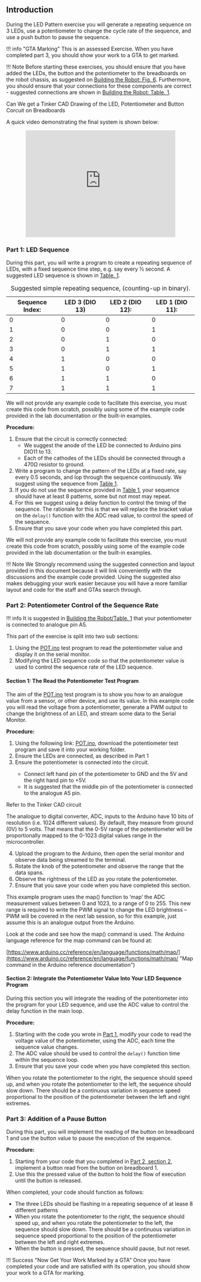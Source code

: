 ## Introduction

During the LED Pattern exercise you will generate a repeating sequence on 3 LEDs, use a potentiometer to change the cycle rate of the sequence, and use a push button to pause the sequence.

!!! info "GTA Marking"
    This is an assessed Exercise. When you have completed part 3, you should show your work to a GTA to get marked.
    

!!! Note
    Before starting these exercises, you should ensure that you have added the LEDs, the button and the potentiometer to the breadboards on the robot chassis, as suggested on <debugHL>[Building the Robot: Fig. 6](./RobotBuild.md#BreadboardComps)</debugHL>. Furthermore, you should ensure that your connections for these components are correct - suggested connections are shown in <debugHL>[Building the Robot: Table. 1](./RobotBuild.md#ArduinoConnect)</debugHL>.

<problemHL>Can We get a Tinker CAD Drawing of the LED, Potentiometer and Button Corcuit on Breadboards</problemHL>

A quick video demonstrating the final system is shown below:

<div style="text-align: center;">
<iframe id="kaltura_player" src='https://cdnapisec.kaltura.com/p/2103181/embedPlaykitJs/uiconf_id/53345422?iframeembed=true&amp;entry_id=1_a3eviyhm&amp;config%5Bprovider%5D=%7B%22widgetId%22%3A%221_4q6vxp1v%22%7D&amp;config%5Bplayback%5D=%7B%22startTime%22%3A0%7D'  style="width: 400px;height: 285px;border: 0;justify-content:center;" allowfullscreen webkitallowfullscreen mozAllowFullScreen allow="autoplay *; fullscreen *; encrypted-media *" sandbox="allow-downloads allow-forms allow-same-origin allow-scripts allow-top-navigation allow-pointer-lock allow-popups allow-modals allow-orientation-lock allow-popups-to-escape-sandbox allow-presentation allow-top-navigation-by-user-activation" title="Placeholder - Quick Test Video"></iframe>
</div>

### Part 1: LED Sequence
<a name="Part1"></a>
During this part, you will write a program to create a repeating sequence of LEDs, with a fixed sequence time step, e.g. say every ½ second. A suggested LED sequence is shown in <debugHL>[Table. 1](#ArduinoConnect)</debugHL>. 

<table>
  <a name="ArduinoConnect"></a>
  <thead>
    <tr> <th>Sequence Index:</th> <th>LED 3 (DIO 13)</th> <th>LED 2 (DIO 12):</th> <th>LED 1 (DIO 11):</th> </tr>
  </thead>
  <tbody>
    <tr> <td>0</td><td>0</td><td>0</td><td>0</td> </tr>    
    <tr> <td>1</td><td>0</td><td>0</td><td>1</td> </tr>    
    <tr> <td>2</td><td>0</td><td>1</td><td>0</td> </tr>    
    <tr> <td>3</td><td>0</td><td>1</td><td>1</td> </tr>    
    <tr> <td>4</td><td>1</td><td>0</td><td>0</td> </tr>    
    <tr> <td>5</td><td>1</td><td>0</td><td>1</td> </tr>    
    <tr> <td>6</td><td>1</td><td>1</td><td>0</td> </tr>    
    <tr> <td>7</td><td>1</td><td>1</td><td>1</td> </tr>    
  
  </tbody>
  <caption>Suggested simple repeating sequence, (counting-up in binary).</caption>
</table>

We will not provide any example code to facilitate this exercise, you must create this code from scratch, possibly using some of the example code provided in the lab documentation or the built-in examples.

**Procedure:**

1. Ensure that the circuit is correctly connected:
    * We suggest the anode of the LED be connected to Arduino pins DIO11 to 13.
    * Each of the cathodes of the LEDs should be connected through a 470Ω resistor to ground.
2. Write a program to change the pattern of the LEDs at a fixed rate, say every 0.5 seconds, and lop through the sequence continuously. We suggest using the sequence from <debugHL>[Table 1](#ArduinoConnect)</debugHL>.
3. If you do not use the sequence provided in <debugHL>[Table 1](#ArduinoConnect)</debugHL>, your sequence should have at least 8 patterns, some but not most may repeat.
4. For this we suggest using a delay function to control the timing of the sequence. The rationale for this is that we will replace the bracket value on the `delay()` function with the ADC read value, to control the speed of the sequence. 
5. Ensure that you save your code when you have completed this part.

We will not provide any example code to facilitate this exercise, you must create this code from scratch, possibly using some of the example code provided in the lab documentation or the built-in examples.

!!! Note 
    We Strongly recommend using the suggested connection and layout provided in this document because it will link conveniently with the discussions and the example code provided. Using the suggested also makes debugging your work easier because you will have a more familiar layout and code for the staff and GTAs search through.

### Part 2: Potentiometer Control of the Sequence Rate
!!! info
    It is suggested in <debugHL>[Building the Robot/Table. 1](./RobotBuild.md#ArduinoConnect)</debugHL> that your potentiometer is connected to analogue pin A5.

This part of the exercise is split into two sub sections:

1. Using the <debugHL>[POT.ino](https://drive.google.com/uc?id=12TfTMoRFA78SI2CmWXjNNQRFOFaW9haG)</debugHL> test program to read the potentiometer value and display it on the serial monitor.
2. Modifying the LED sequence code so that the potentiometer value is used to control the sequence rate of the LED sequence.

#### Section 1: The Read the Potentiometer Test Program
The aim of the <debugHL>[POT.ino](https://drive.google.com/uc?id=12TfTMoRFA78SI2CmWXjNNQRFOFaW9haG)</debugHL> test program is to show you how to an analogue value from a sensor, or other device, and use its value. In this example code you will read the voltage from a potentiometer, generate a PWM output to change the brightness of an LED, and stream some data to the Serial Monitor. 

**Procedure:**
<ol>
  <li>Using the following link: <debugHL><a href=https://drive.google.com/uc?id=12TfTMoRFA78SI2CmWXjNNQRFOFaW9haG)>POT.ino</a></debugHL>, download the potentiometer test program and save it into your working folder.</li>
  <li>Ensure the LEDs are connected, as described in <debugHL>Part 1</debugHL></li>
  <li>Ensure the potentiometer is connected into the circuit.</li>
  <ul>
    <li>Connect left hand pin of the potentiometer to GND and the 5V and the right hand pin to +5V.</li>
    <li>It is suggested that the middle pin of the potentiometer is connected to the analogue A5 pin.</li>
  </ul>
</ol>

<problemHL>Refer to the Tinker CAD circuit</problemHL>

The analogue to digital converter, ADC, inputs to the Arduino have 10 bits of resolution (i.e. 1024 different values). By default, they measure from ground (0V) to 5 volts. That means that the 0-5V range of the potentiometer will be proportionally mapped to the 0-1023 digital values range in the microcontroller. 

<ol start=4>
  <li>Upload the program to the Arduino, then open the serial monitor and observe data being streamed to the terminal.</li>
  <li>Rotate the knob of the potentiometer and observe the range that the data spans.</li>
  <li>Observe the rightness of the LED as you rotate the potentiometer.</li>
  <li>Ensure that you save your code when you have completed this section.</li>
</ol>

This example program uses the map() function to ‘map’ the ADC measurement values between 0 and 1023, to a range of 0 to 255. This new range is required to write the PWM signal to change the LED brightness – PWM will be covered in the next lab session, so for this example, just assume this is an analogue output from the Arduino.

Look at the code and see how the map() command is used. The Arduino language reference for the map command can be found at:

<debugHL>[https://www.arduino.cc/reference/en/language/functions/math/map/](https://www.arduino.cc/reference/en/language/functions/math/map/ "Map command in the Arduino reference documentation")</debugHL> 

#### Section 2: Integrate the Potentiometer Value Into Your LED Sequence Program
During this section you will integrate the reading of the potentiometer into the program for your LED sequence, and use the ADC value to control the delay function in the main loop.

**Procedure:**

1. Starting with the code you wrote in <debugHL>[Part 1](#part-1-led-sequence)</debugHL>, modify your code to read the voltage value of the potentiometer, using the ADC, each time the sequence value changes.
2. The ADC value should be used to control the `delay()` function time within the sequence loop.
3. Ensure that you save your code when you have completed this section.

When you rotate the potentiometer to the right, the sequence should speed up, and when you rotate the potentiometer to the left, the sequence should slow down. There should be a continuous variation in sequence speed proportional to the position of the potentiometer between the left and right extremes.

### Part 3: Addition of a Pause Button
During this part, you will implement the reading of the button on breadboard 1 and use the button value to pause the execution of the sequence.

**Procedure:**

1. Starting from your code that you completed in </debugHL>[Part 2, section 2](#section-2-integrate-the-potentiometer-value-into-your-led-sequence-program)</debugHL>, implement a button read from the button on breadboard 1.
2. Use this the pressed value of the button to hold the flow of execution until the button is released. 

When completed, your code should function as follows:

* The three LEDs should be flashing in a repeating sequence of at lease 8 different patterns
* When you rotate the potentiometer to the right, the sequence should speed up, and when you rotate the potentiometer to the left, the sequence should slow down. There should be a continuous variation in sequence speed proportional to the position of the potentiometer between the left and right extremes.
* When the button is pressed, the sequence should pause, but not reset.


!!! Success "Now Get Your Work Marked by a GTA"
    Once you have completed your code and are satisfied with its operation, you should show your work to a GTA for marking.